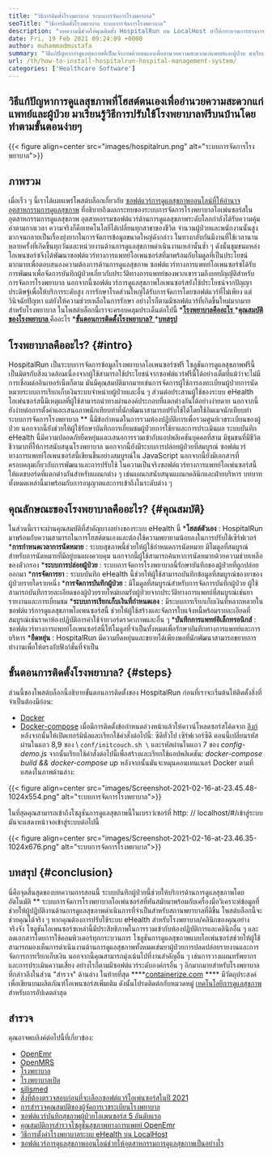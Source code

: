 ```yaml
---
title: "วิธีการติดตั้งโรงพยาบาล ระบบการจัดการโรงพยาบาล" 
seoTitle: "วิธีการติดตั้งโรงพยาบาล ระบบการจัดการโรงพยาบาล" 
description: "บทความนี้ช่วยให้คุณติดตั้ง HospitalRun บน LocalHost ทำให้กระบวนการทางการแพทย์โดยอัตโนมัติโดยใช้ระบบการจัดการโรงพยาบาลฟรีที่มีคุณสมบัติครบถ้วน" 
date: Fri, 19 Feb 2021 09:24:09 +0000
author: muhammadmustafa
summary: "วิธีแก้ปัญหาการดูแลสุขภาพที่เป็นเจ้าภาพด้วยตนเองเพื่ออำนวยความสะดวกแก่แพทย์และผู้ป่วย มาเรียนรู้วิธีการปรับใช้โรงพยาบาลฟรีบนโลคัลโฮสต์โดยทำตามขั้นตอนง่ายๆ" 
url: /th/how-to-install-hospitalrun-hospital-management-system/
categories: ['Healthcare Software']
---
```


## วิธีแก้ปัญหาการดูแลสุขภาพที่โฮสต์ตนเองเพื่ออำนวยความสะดวกแก่แพทย์และผู้ป่วย มาเรียนรู้วิธีการปรับใช้โรงพยาบาลฟรีบนบ้านโดยทำตามขั้นตอนง่ายๆ

{{< figure align=center src="images/hospitalrun.png" alt="ระบบการจัดการโรงพยาบาล">}}


## ภาพรวม
เมื่อเร็ว ๆ นี้เราได้เผยแพร่โพสต์บล็อกเกี่ยวกับ [ซอฟต์แวร์การดูแลสุขภาพออนไลน์ที่ให้อำนาจอุตสาหกรรมการดูแลสุขภาพ][1] ที่อธิบายถึงผลกระทบของระบบการจัดการโรงพยาบาลโอเพ่นซอร์สในอุตสาหกรรมการดูแลสุขภาพ อุตสาหกรรมซอฟต์แวร์ด้านการดูแลสุขภาพระดับโลกกำลังได้รับความคุ้มค่าตามกาลเวลา ความจริงก็คือเทคโนโลยีได้เปลี่ยนทุกสาขาของชีวิต จำนวนผู้ป่วยและพนักงานนั้นสูงมากจนกลายเป็นเรื่องยุ่งยากในการจัดการข้อมูลขนาดใหญ่ดังกล่าว ในทางกลับกันมีงานที่ใช้เวลานานหลายครั้งที่เกิดขึ้นทุกวันและหน่วยงานด้านการดูแลสุขภาพดำเนินงานเหล่านั้นซ้ำ ๆ ดังนั้นชุมชนแหล่งโอเพนซอร์ซจึงได้พัฒนาซอฟต์แวร์ทางการแพทย์โอเพนซอร์สที่มาพร้อมกับโมดูลที่เป็นประโยชน์มากมายเพื่อตอบสนองความต้องการด้านการดูแลสุขภาพ
ซอฟต์แวร์ทางการแพทย์โอเพนซอร์ซได้รับการพัฒนาเพื่อจัดการบันทึกผู้ป่วยเกี่ยวกับประวัติทางการแพทย์ของพวกเขารวมถึงบทบัญญัติสำหรับการจัดการโรงพยาบาล นอกจากนี้ซอฟต์แวร์การดูแลสุขภาพโอเพนซอร์สยังใช้ประโยชน์จากปัญญาประดิษฐ์เพื่อให้บริการระดับสูง การรักษาโรคส่วนใหญ่ได้รับการจัดการโดยซอฟต์แวร์ที่ไม่เพียง แต่วินิจฉัยปัญหา แต่ยังให้ความช่วยเหลือในการรักษา อย่างไรก็ตามมีซอฟต์แวร์ที่เกิดขึ้นใหม่มากมายสำหรับโรงพยาบาล ในโพสต์บล็อกนี้เราจะครอบคลุมประเด็นต่อไปนี้
  *[**โรงพยาบาลคืออะไร** ][2]
  *[**คุณสมบัติของโรงพยาบาล** ][3] คืออะไร
  *[**ขั้นตอนการติดตั้งโรงพยาบาล?** ][4]
  *[**บทสรุป** ][5]

## โรงพยาบาลคืออะไร?   {#intro}
HospitalRun เป็นระบบการจัดการข้อมูลโรงพยาบาลโอเพนซอร์ซฟรี โซลูชันการดูแลสุขภาพฟรีนี้เป็นมิตรกับสิ่งแวดล้อมเนื่องจากผู้ใช้สามารถใช้ประโยชน์จากซอฟต์แวร์ฟรีนี้ได้อย่างเต็มที่แม้ว่าจะไม่มีการเชื่อมต่ออินเทอร์เน็ตก็ตาม มันมีคุณสมบัติมากมายเช่นการจัดการผู้ใช้การลงทะเบียนผู้ป่วยการนัดหมายระบบการเรียกเก็บเงินระบบจำหน่ายผู้ป่วยและอื่น ๆ ส่วนต่อประสานผู้ใช้ของระบบ eHealth โอเพ่นซอร์สนี้มีเหตุผลที่ผู้ใช้สามารถนำทางผ่านองค์ประกอบที่แตกต่างกันได้อย่างง่ายดาย นอกจากนี้ยังง่ายต่อการตั้งค่าและเสนอภาพนักเทียบท่าที่นักพัฒนาสามารถปรับใช้ได้โดยใช้อิมเมจนักเทียบท่า
ระบบการจัดการโรงพยาบาล ** นี้มีข้อกำหนดในการรวมห้องปฏิบัติการเพื่อรวมศูนย์เวชระเบียนของผู้ป่วย นอกจากนี้ยังช่วยให้ผู้ใช้รักษาบันทึกการเยี่ยมชมผู้ป่วยการใช้ยาและการประเมินผล ระบบบันทึก eHealth นี้มีความปลอดภัยยืดหยุ่นและเสนอการรวมเข้ากับแอปพลิเคชันบุคคลที่สาม มีชุมชนที่มีชีวิตชีวามากที่ให้การสนับสนุนโรงพยาบาล นอกจากนี้ยังมีระบบการปล่อยผู้ป่วยที่สมบูรณ์ ซอฟต์แวร์ทางการแพทย์โอเพนซอร์สนี้เขียนขึ้นอย่างสมบูรณ์ใน JavaScript นอกจากนี้ยังมีเอกสารที่ครอบคลุมเกี่ยวกับการพัฒนาและการปรับใช้ ในความเป็นจริงซอฟต์แวร์ทางการแพทย์โอเพ่นซอร์สนี้ให้แดชบอร์ดที่แตกต่างกันสำหรับแผนกต่าง ๆ เช่นแผนกสนับสนุนแผนกคลินิกและฝ่ายบริหาร บทบาททั้งหมดเหล่านี้มาพร้อมกับการอนุญาตและการเข้าถึงในระดับต่าง ๆ

## คุณลักษณะของโรงพยาบาลคืออะไร?   {#คุณสมบัติ}
ในส่วนนี้เราจะผ่านคุณสมบัติที่สำคัญบางอย่างของระบบ eHealth นี้
  ***โฮสต์ตัวเอง** : HospitalRun มาพร้อมกับความสามารถในการโฮสต์ตนเองและต้องใช้ความพยายามน้อยลงในการปรับใช้เซิร์ฟเวอร์
  ***การกำหนดเวลาการนัดหมาย** : ระบบสุขภาพนี้ช่วยให้ผู้ใช้กำหนดการนัดหมาย มีโมดูลที่สมบูรณ์สำหรับการนัดหมายที่มีอยู่บนแผงควบคุม นอกจากนี้ผู้ใช้สามารถค้นหาการนัดหมายด้วยความช่วยเหลือของตัวกรอง
  ***ระบบการปล่อยผู้ป่วย** : ระบบการจัดการโรงพยาบาลนี้รักษาบันทึกของผู้ป่วยที่ถูกปล่อยออกมา
  ***การจัดการยา** : ระบบบันทึก eHealth นี้ช่วยให้ผู้ใช้สามารถบันทึกข้อมูลที่สมบูรณ์ของยาของผู้ป่วยรายใดรายหนึ่ง
  ***การจัดการบันทึกผู้ป่วย** : มีโมดูลที่สมบูรณ์สำหรับการจัดการบันทึกผู้ป่วย ผู้ใช้สามารถบันทึกรายละเอียดของผู้ป่วยรายใหม่ยอมรับผู้ป่วยจากประวัติทางการแพทย์ที่สมบูรณ์เช่นยารายงานและการเยี่ยมชม
  ***ระบบการเรียกเก็บเงินที่กำหนดเอง** : มีระบบการเรียกเก็บเงินที่หลากหลายในซอฟต์แวร์การดูแลสุขภาพโอเพนซอร์สนี้ ช่วยให้ผู้ใช้สร้างและจัดการใบแจ้งหนี้พร้อมรายละเอียดที่สมบูรณ์เช่นราคาห้องปฏิบัติการค่าใช้จ่ายวอร์ดราคาภาพและอื่น ๆ
  ***บันทึกการแพทย์อิเล็กทรอนิกส์** : ซอฟต์แวร์ทางการแพทย์โอเพนซอร์สนี้ให้โมดูลที่จำเป็นทั้งหมดเพื่อรักษาบันทึกทางการแพทย์และการบริหาร
  ***ยืดหยุ่น** : HospitalRun มีความยืดหยุ่นและขยายได้เพียงพอที่นักพัฒนาสามารถขยายการทำงานเพื่อให้ตรงกับฟังก์ชั่นที่จำเป็น

## ขั้นตอนการติดตั้งโรงพยาบาล?   {#steps}
ส่วนนี้ของโพสต์บล็อกนี้อธิบายขั้นตอนการติดตั้งของ HospitalRun
ก่อนที่เราจะเริ่มต้นให้ติดตั้งสิ่งที่จำเป็นต้องมีก่อน:
  * [Docker][6]
  * [Docker-compose][7]
เมื่อมีการติดตั้งข้อกำหนดล่วงหน้าแล้วให้ดาวน์โหลดซอร์สโค้ดจาก [ลิงก์][8]
หลังจากนั้นให้เปิดเทอร์มินัลและเรียกใช้คำสั่งต่อไปนี้:
ซีดีทั่วไป
เซิร์ฟเวอร์ซีดี
ตอนนี้เปลี่ยนรหัสผ่านในแถว 8,9 ของ \ `conf/initcouch.sh \` และรหัสผ่านในแถว 7 ของ _config-demo.js_
จากนั้นเรียกใช้คำสั่งต่อไปนี้เพื่อสร้างและเรียกใช้แอปพลิเคชัน:
_docker-compose build && docker-compose up_
หลังจากนั้นมันจะหมุนคอนเทนเนอร์ Docker ตามที่แสดงในภาพด้านล่าง:

{{< figure align=center src="images/Screenshot-2021-02-16-at-23.45.48-1024x554.png" alt="ระบบการจัดการโรงพยาบาล">}}

ในที่สุดคุณสามารถเข้าถึงโซลูชันการดูแลสุขภาพนี้ในเบราว์เซอร์ที่ http: // localhost/#/เข้าสู่ระบบ มันจะแสดงหน้าจอเข้าสู่ระบบต่อไปนี้

{{< figure align=center src="images/Screenshot-2021-02-16-at-23.46.35-1024x676.png" alt="ระบบการจัดการโรงพยาบาล">}}


## บทสรุป   {#conclusion}
นี่คือจุดสิ้นสุดของบทความการสอนนี้ ระบบบันทึกผู้ป่วยนี้ช่วยให้บริการด้านการดูแลสุขภาพโดยอัตโนมัติ ** ระบบการจัดการโรงพยาบาลโอเพ่นซอร์สที่ทันสมัยมาพร้อมกับเครื่องมือวิเคราะห์ข้อมูลที่ช่วยให้ผู้ปฏิบัติงานด้านการดูแลสุขภาพดำเนินการที่จำเป็นสำหรับสถานพยาบาลที่ดีขึ้น โพสต์บล็อกนี้จะช่วยคุณได้จริง ๆ หากคุณต้องการปรับใช้ระบบ eHealth สำหรับโรงพยาบาล/คลินิกของคุณอย่างจริงจัง โซลูชันโอเพนซอร์ซเหล่านี้มีประสิทธิภาพในการรวมเข้ากับห้องปฏิบัติการและคลินิกอื่น ๆ และลดเอกสารโดยการใช้คอมพิวเตอร์ทุกกระบวนการ โซลูชันการดูแลสุขภาพแบบโอเพ่นซอร์สช่วยให้ผู้ใช้สามารถมองเห็นการดำเนินงานด้านการดูแลสุขภาพทั้งหมดเช่นยาผู้ป่วยการปลดปล่อยรายงานและการจัดการการเรียกเก็บเงิน นอกจากนี้คุณสามารถมุ่งเน้นไปที่งานสำคัญอื่น ๆ เช่นการวางแผนทรัพยากรและการประเมินความเสี่ยง อย่างไรก็ตามมีซอฟต์แวร์ระดับองค์กรอื่น ๆ อีกมากมายสำหรับโรงพยาบาลที่กล่าวถึงในส่วน "สำรวจ" ด้านล่าง
ในท้ายที่สุด ****[containerize.com][9] ****  มีวัตถุประสงค์เพื่อเขียนบนผลิตภัณฑ์โอเพนซอร์สเพิ่มเติม ดังนั้นโปรดติดต่อกับหมวดหมู่ [เทคโนโลยีการดูแลสุขภาพ][10] สำหรับการอัปเดตล่าสุด

## สำรวจ
คุณอาจพบลิงค์ต่อไปนี้ที่เกี่ยวข้อง:
  * [OpenEmr][11]
  * [OpenMRS][12]
  * [โรงพยาบาล][13]
  * [โรงพยาบาลเปิด][14]
  * [silismed][15]
  * [สิ่งที่ต้องตรวจสอบก่อนที่จะเลือกซอฟต์แวร์โอเพ่นซอร์สในปี 2021][16]
  * [การสำรวจคุณสมบัติของผู้จัดการเวชระเบียนโรงพยาบาล][17]
  * [ซอฟต์แวร์บันทึกสุขภาพผู้ป่วยโอเพนซอร์ส 5 อันดับแรก][18]
  * [คุณสมบัติการสำรวจโซลูชั่นสุขภาพทางการแพทย์ OpenEmr][19]
  * [วิธีการตั้งค่าโรงพยาบาลระบบ eHealth บน LocalHost][20]
  * [ซอฟต์แวร์การดูแลสุขภาพออนไลน์ช่วยให้อุตสาหกรรมการดูแลสุขภาพเป็นอย่างไร][1]

  
[1]: https://blog.containerize.com/2021/02/12/how-online-healthcare-software-empowers-healthcare-industry/
[2]: #intro
[3]: #features
[4]: #steps
[5]: #Conclusion
[6]: https://us13.mailchimp.com/mctx/clicks?url=https%3A%2F%2Fdocs.docker.com%2Finstall%2F&h=b220f083ceda72a13e4e77091860b9761ee26229422b3c2590128582d7227f81&v=1&xid=b329e96801&uid=57968001&pool=contact_facing&subject=HospitalRun+1.0+Beta%3A+deploy+instruction
[7]: https://us13.mailchimp.com/mctx/clicks?url=https%3A%2F%2Fdocs.docker.com%2Fcompose%2Finstall%2F&h=58cfa40eb1b8827698a31cbe9ac3661def22ae2b5c28eb832c19da2e3b5a5b0d&v=1&xid=b329e96801&uid=57968001&pool=contact_facing&subject=HospitalRun+1.0+Beta%3A+deploy+instruction
[8]: https://us13.mailchimp.com/mctx/clicks?url=https%3A%2F%2Fhospitalrun.fra1.cdn.digitaloceanspaces.com%2Fdeployments%2Fhr-1.0.0-beta-generic.zip&h=3e79da04f5c6cd968d616537e74f30eef38c16590dc0cbc1945ec8ad214de9c0&v=1&xid=b329e96801&uid=57968001&pool=contact_facing&subject=HospitalRun+1.0+Beta%3A+deploy+instruction
[9]: https://www.containerize.com/
[10]: https://products.containerize.com/health-care-technologies
[11]: https://products.containerize.com/health-care-technologies/openemr
[12]: https://products.containerize.com/health-care-technologies/openmrs
[13]: https://products.containerize.com/healthcare-technologies/hospitalrun
[14]: https://products.containerize.com/healthcare-technologies/open-hospital
[15]: https://products.containerize.com/healthcare-technologies/solismed
[16]: https://blog.containerize.com/cmdb-software/things-to-review-before-opting-open-source-software-in-2021/
[17]: https://blog.containerize.com/healthcare-software/features-exploration-of-medical-record-manager-hospitalrun/
[18]: https://blog.containerize.com/2021/03/05/top-5-open-source-patient-record-management-software/
[19]: https://blog.containerize.com/healthcare-software/open-source-medical-software-openemr-features/
[20]: https://blog.containerize.com/healthcare-software/th/how-to-install-hospitalrun-hospital-management-system/
